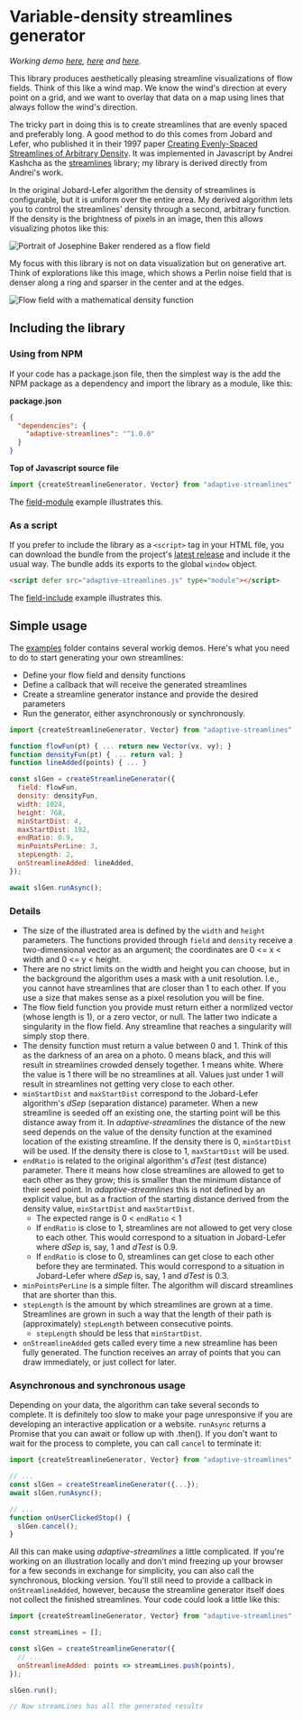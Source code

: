 # Variable-density streamlines generator

_Working demo [here](https://jealousmarkup.xyz/off/adaptive-streamlines/field-include/),
[here](https://jealousmarkup.xyz/off/adaptive-streamlines/field-module/)
and [here](https://jealousmarkup.xyz/off/adaptive-streamlines/photo/)._

This library produces aesthetically pleasing streamline visualizations of flow fields. Think of this like a wind map. We know the wind's direction at every point on a grid, and we want to overlay that data on a map using lines that always follow the wind's direction.

The tricky part in doing this is to create streamlines that are evenly spaced and preferably long. A good method to do this comes from Jobard and Lefer, who published it in their 1997 paper [Creating Evenly-Spaced Streamlines of Arbitrary Density](https://web.cs.ucdavis.edu/~ma/SIGGRAPH02/course23/notes/papers/Jobard.pdf). It was implemented in Javascript by Andrei Kashcha as the [streamlines](https://github.com/anvaka/streamlines) library; my library is derived directly from Andrei's work.

In the original Jobard-Lefer algorithm the density of streamlines is configurable, but it is uniform over the entire area. My derived algorithm lets you to control the streamlines' density through a second, arbitrary function. If the density is the brightness of pixels in an image, then this allows visualizing photos like this:

![Portrait of Josephine Baker rendered as a flow field](variable-flowlines-2.jpg)

My focus with this library is not on data visualization but on generative art. Think of explorations like this image, which shows a Perlin noise field that is denser along a ring and sparser in the center and at the edges.

![Flow field with a mathematical density function](variable-flowlines-1.jpg)


## Including the library

### Using from NPM

If your code has a package.json file, then the simplest way is the add the NPM package as a dependency and import the library as a module, like this:

**package.json**

```json
{
  "dependencies": {
    "adaptive-streamlines": "^1.0.0"
  }
}
```

**Top of Javascript source file**

```javascript
import {createStreamlineGenerator, Vector} from "adaptive-streamlines";
```

The [field-module](examples/field-module) example illustrates this.

### As a script

If you prefer to include the library as a `<script>` tag in your HTML file, you can download the bundle from the project's [latest release](https://github.com/gugray/adaptive-streamlines/releases) and include it the usual way. The bundle adds its exports to the global `window` object.

```html
<script defer src="adaptive-streamlines.js" type="module"></script>
```

The [field-include](examples/field-include) example illustrates this.

## Simple usage
  
The [examples](examples) folder contains several workig demos. Here's what you need to do to start generating your own streamlines:
  
- Define your flow field and density functions
- Define a callback that will receive the generated streamlines
- Create a streamline generator instance and provide the desired parameters
- Run the generator, either asynchronously or synchronously.

```javascript
import {createStreamlineGenerator, Vector} from "adaptive-streamlines";

function flowFun(pt) { ... return new Vector(vx, vy); }
function densityFun(pt) { ... return val; }
function lineAdded(points) { ... }

const slGen = createStreamlineGenerator({
  field: flowFun,
  density: densityFun,
  width: 1024,
  height: 768,
  minStartDist: 4,
  maxStartDist: 192,
  endRatio: 0.9,
  minPointsPerLine: 3,
  stepLength: 2,
  onStreamlineAdded: lineAdded,
});

await slGen.runAsync();
```

### Details

- The size of the illustrated area is defined by the `width` and `height` parameters. The functions provided through `field` and `density` receive a two-dimensional vector as an argument; the coordinates are 0 <= x < width and 0 <= y < height.
- There are no strict limits on the width and height you can choose, but in the background the algorithm uses a mask with a unit resolution. I.e., you cannot have streamlines that are closer than 1 to each other. If you use a size that makes sense as a pixel resolution you will be fine.
- The flow field function you provide must return either a normlized vector (whose length is 1), or a zero vector, or null. The latter two indicate a singularity in the flow field. Any streamline that reaches a singularity will simply stop there.
- The density function must return a value between 0 and 1. Think of this as the darkness of an area on a photo. 0 means black, and this will result in streamlines crowded densely together. 1 means white. Where the value is 1 there will be no streamlines at all. Values just under 1 will result in streamlines not getting very close to each other.
- `minStartDist` and `maxStartDist` correspond to the Jobard-Lefer algorithm's _dSep_ (separation distance) parameter. When a new streamline is seeded off an existing one, the starting point will be this distance away from it. In _adaptive-streamlines_ the distance of the new seed depends on the value of the density function at the examined location of the existing streamline. If the density there is 0, `minStartDist` will be used. If the density there is close to 1, `maxStartDist` will be used.
- `endRatio` is related to the original algorithm's _dTest_ (test distance) parameter. There it means how close streamlines are allowed to get to each other as they grow; this is smaller than the minimum distance of their seed point. In _adaptive-streamlines_ this is not defined by an explicit value, but as a fraction of the starting distance derived from the density value, `minStartDist` and `maxStartDist`.
  - The expected range is 0 < `endRatio` < 1
  - If `endRatio` is close to 1, streamlines are not allowed to get very close to each other. This would correspond to a situation in Jobard-Lefer where _dSep_ is, say, 1 and _dTest_ is 0.9.
  - If `endRatio` is close to 0, streamlines can get close to each other before they are terminated. This would correspond to a situation in Jobard-Lefer where _dSep_ is, say, 1 and _dTest_ is 0.3.
- `minPointsPerLine` is a simple filter. The algorithm will discard streamlines that are shorter than this.
- `stepLength` is the amount by which streamlines are grown at a time. Streamlines are grown in such a way that the length of their path is (approximately) `stepLength` between consecutive points.
  - `stepLength` should be less that `minStartDist`.
- `onStreamlineAdded` gets called every time a new streamline has been fully generated. The function receives an array of points that you can draw immediately, or just collect for later.

### Asynchronous and synchronous usage

Depending on your data, the algorithm can take several seconds to complete. It is definitely too slow to make your page unresponsive if you are developing an interactive application or a website. `runAsync` returns a Promise that you can await or follow up with .then(). If you don't want to wait for the process to complete, you can call `cancel` to terminate it:

```javascript
import {createStreamlineGenerator, Vector} from "adaptive-streamlines";

// ...
const slGen = createStreamlineGenerator({...});
await slGen.runAsync();

// ...
function onUserClickedStop() {
  slGen.cancel();
}
```

All this can make using _adaptive-streamlines_ a little complicated. If you're working on an illustration locally and don't mind freezing up your browser for a few seconds in exchange for simplicity, you can also call the synchronous, blocking version. You'll still need to provide a callback in `onStreamlineAdded`, however, because the streamline generator itself does not collect the finished streamlines. Your code could look a little like this:

```javascript
import {createStreamlineGenerator, Vector} from "adaptive-streamlines";

const streamLines = [];

const slGen = createStreamlineGenerator({
  // ...
  onStreamlineAdded: points => streamLines.push(points),
});

slGen.run();

// Now streamLines has all the generated results
```

